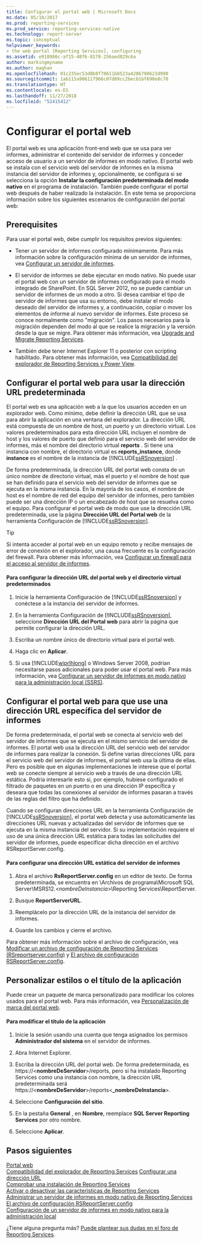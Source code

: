 ```yaml
---
title: Configurar el portal web | Microsoft Docs
ms.date: 05/10/2017
ms.prod: reporting-services
ms.prod_service: reporting-services-native
ms.technology: report-server
ms.topic: conceptual
helpviewer_keywords:
- the web portal [Reporting Services], configuring
ms.assetid: e918986c-af15-48f6-8178-256aed829c6a
author: markingmyname
ms.author: maghan
ms.openlocfilehash: 01c235ec53d0b8f70611b8523a4286790623d990
ms.sourcegitcommit: 1ab115a906117966c07d89cc2becb1bf690e8c78
ms.translationtype: HT
ms.contentlocale: es-ES
ms.lasthandoff: 11/27/2018
ms.locfileid: "52415412"
---
```

# <a name="configure-the-web-portal"></a>Configurar el portal web

El portal web es una aplicación front-end web que se usa para ver informes, administrar el contenido del servidor de informes y conceder acceso de usuario a un servidor de informes en modo nativo. El portal web se instala con el servicio web del servidor de informes en la misma instancia del servidor de informes y, opcionalmente, se configura si se selecciona la opción **Instalar la configuración predeterminada del modo nativo** en el programa de instalación. También puede configurar el portal web después de haber realizado la instalación. En este tema se proporciona información sobre los siguientes escenarios de configuración del portal web:

## <a name="prerequisites"></a>Prerequisites

Para usar el portal web, debe cumplir los requisitos previos siguientes:

- Tener un servidor de informes configurado mínimamente. Para más información sobre la configuración mínima de un servidor de informes, vea [Configurar un servidor de informes](../../reporting-services/report-server/configure-a-report-server-reporting-services-native-mode.md).

- El servidor de informes se debe ejecutar en modo nativo. No puede usar el portal web con un servidor de informes configurado para el modo integrado de SharePoint. En SQL Server 2012, no se puede cambiar un servidor de informes de un modo a otro. Si desea cambiar el tipo de servidor de informes que usa su entorno, debe instalar el modo deseado del servidor de informes y, a continuación, copiar o mover los elementos de informe al nuevo servidor de informes. Este proceso se conoce normalmente como "migración". Los pasos necesarios para la migración dependen del modo al que se realice la migración y la versión desde la que se migre. Para obtener más información, vea [Upgrade and Migrate Reporting Services](../../reporting-services/install-windows/upgrade-and-migrate-reporting-services.md).

- También debe tener Internet Explorer 11 o posterior con scripting habilitado. Para obtener más información, vea [Compatibilidad del explorador de Reporting Services y Power View](../../reporting-services/browser-support-for-reporting-services-and-power-view.md).

## <a name="configure-the-web-portal-to-use-the-default-url"></a>Configurar el portal web para usar la dirección URL predeterminada

El portal web es una aplicación web a la que los usuarios acceden en un explorador web. Como mínimo, debe definir la dirección URL que se usa para abrir la aplicación en una ventana del explorador. La dirección URL está compuesta de un nombre de host, un puerto y un directorio virtual. Los valores predeterminados para esta dirección URL incluyen el nombre de host y los valores de puerto que definió para el servicio web del servidor de informes, más el nombre del directorio virtual **reports** . Si tiene una instancia con nombre, el directorio virtual es **reports_instance**, donde **instance** es el nombre de la instancia de [!INCLUDE[ssRSnoversion](../../includes/ssrsnoversion-md.md)] .

De forma predeterminada, la dirección URL del portal web consta de un único nombre de directorio virtual, más el puerto y el nombre de host que se han definido para el servicio web del servidor de informes que se ejecuta en la misma instancia. En la mayoría de los casos, el nombre de host es el nombre de red del equipo del servidor de informes, pero también puede ser una dirección IP o un encabezado de host que se resuelva como el equipo. Para configurar el portal web de modo que use la dirección URL predeterminada, use la página **Dirección URL del Portal web** de la herramienta Configuración de [!INCLUDE[ssRSnoversion](../../includes/ssrsnoversion-md.md)].

> [!TIP]
> Si intenta acceder al portal web en un equipo remoto y recibe mensajes de error de conexión en el explorador, una causa frecuente es la configuración del firewall. Para obtener más información, vea [Configurar un firewall para el acceso al servidor de informes](../../reporting-services/report-server/configure-a-firewall-for-report-server-access.md).

#### <a name="to-configure-the-default-the-web-portal-url-and-virtual-directory"></a>Para configurar la dirección URL del portal web y el directorio virtual predeterminados

1. Inicie la herramienta Configuración de [!INCLUDE[ssRSnoversion](../../includes/ssrsnoversion-md.md)] y conéctese a la instancia del servidor de informes.

2. En la herramienta Configuración de [!INCLUDE[ssRSnoversion](../../includes/ssrsnoversion-md.md)], seleccione **Dirección URL del Portal web** para abrir la página que permite configurar la dirección URL.

3. Escriba un nombre único de directorio virtual para el portal web.

4. Haga clic en **Aplicar**.

5. Si usa [!INCLUDE[wiprlhlong](../../includes/wiprlhlong-md.md)] o Windows Server 2008, podrían necesitarse pasos adicionales para poder usar el portal web. Para más información, vea [Configurar un servidor de informes en modo nativo para la administración local &#40;SSRS&#41;](../../reporting-services/report-server/configure-a-native-mode-report-server-for-local-administration-ssrs.md).

## <a name="configure-the-web-portal-to-use-a-specific-report-server-url"></a>Configurar el portal web para que use una dirección URL específica del servidor de informes

De forma predeterminada, el portal web se conecta al servicio web del servidor de informes que se ejecuta en el mismo servicio del servidor de informes. El portal web usa la dirección URL del servicio web del servidor de informes para realizar la conexión. Si define varias direcciones URL para el servicio web del servidor de informes, el portal web usa la última de ellas. Pero es posible que en algunas implementaciones le interese que el portal web se conecte siempre al servicio web a través de una dirección URL estática. Podría interesarle esto si, por ejemplo, hubiese configurado el filtrado de paquetes en un puerto o en una dirección IP específica y deseara que todas las conexiones al servidor de informes pasaran a través de las reglas del filtro que ha definido.

Cuando se configuran direcciones URL en la herramienta Configuración de [!INCLUDE[ssRSnoversion](../../includes/ssrsnoversion-md.md)], el portal web detecta y usa automáticamente las direcciones URL nuevas y actualizadas del servidor de informes que se ejecuta en la misma instancia del servidor. Si su implementación requiere el uso de una única dirección URL estática para todas las solicitudes del servidor de informes, puede especificar dicha dirección en el archivo RSReportServer.config.

#### <a name="to-configure-a-static-report-server-url"></a>Para configurar una dirección URL estática del servidor de informes

1. Abra el archivo **RsReportServer.config** en un editor de texto. De forma predeterminada, se encuentra en \Archivos de programa\Microsoft SQL Server\MSRS12.\<*nombreDeInstancia*>\Reporting Services\ReportServer.  

2. Busque **ReportServerURL**.

3. Reemplácelo por la dirección URL de la instancia del servidor de informes.

4. Guarde los cambios y cierre el archivo.

Para obtener más información sobre el archivo de configuración, vea [Modificar un archivo de configuración de Reporting Services &#40;RSreportserver.config&#41;](../../reporting-services/report-server/modify-a-reporting-services-configuration-file-rsreportserver-config.md) y [El archivo de configuración RSReportServer.config](../../reporting-services/report-server/rsreportserver-config-configuration-file.md).

## <a name="customize-styles-or-application-title"></a>Personalizar estilos o el título de la aplicación

Puede crear un paquete de marca personalizado para modificar los colores usados para el portal web. Para más información, vea [Personalización de marca del portal web](../branding-the-web-portal.md).

#### <a name="to-modify-application-title"></a>Para modificar el título de la aplicación

1. Inicie la sesión usando una cuenta que tenga asignados los permisos **Administrador del sistema** en el servidor de informes.

2. Abra Internet Explorer.

3. Escriba la dirección URL del portal web. De forma predeterminada, es https://\<**nombreDeServidor**>/reports, pero si ha instalado Reporting Services como una instancia con nombre, la dirección URL predeterminada será https://\<**nombreDeServidor**>/reports\<**_nombreDeInstancia**>.

4. Seleccione **Configuración del sitio**.

5. En la pestaña **General** , en **Nombre**, reemplace **SQL Server Reporting Services** por otro nombre.

6. Seleccione **Aplicar**.

## <a name="next-steps"></a>Pasos siguientes

[Portal web](../../reporting-services/web-portal-ssrs-native-mode.md)  
[Compatibilidad del explorador de Reporting Services](../../reporting-services/browser-support-for-reporting-services-and-power-view.md)
[Configurar una dirección URL](../../reporting-services/install-windows/configure-a-url-ssrs-configuration-manager.md)   
[Comprobar una instalación de Reporting Services](../../reporting-services/install-windows/verify-a-reporting-services-installation.md)   
[Activar o desactivar las características de Reporting Services](../../reporting-services/report-server/turn-reporting-services-features-on-or-off.md)   
[Administrar un servidor de informes en modo nativo de Reporting Services](../../reporting-services/report-server/manage-a-reporting-services-native-mode-report-server.md)   
[El archivo de configuración RSReportServer.config](../../reporting-services/report-server/rsreportserver-config-configuration-file.md)   
[Configuración de un servidor de informes en modo nativo para la administración local](../../reporting-services/report-server/configure-a-native-mode-report-server-for-local-administration-ssrs.md)

 ¿Tiene alguna pregunta más? [Puede plantear sus dudas en el foro de Reporting Services](https://go.microsoft.com/fwlink/?LinkId=620231).
